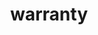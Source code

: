 ---
title : "warranty"
warrantyHead1: "TENTUFF WARRANTY & CARE"
warrantyPara1: "TENTUFF™ products sold by SSA India or its distributors are warranted against all manufacturing defects for a period of 10 years from the date of installation (“Warranty Period”/ “Warranty”). The Warranty remains valid on compliance of the terms and guidelines listed below."
warrantyHead2: "SO WHAT DOES THIS MEAN FOR YOU AS AN INDIAN CONSUMER ?"
warrantyPara2: "Our warranty period runs in addition to your existing rights at law as a consumer, including those contained within the Indian Consumer Laws, meaning that if we provide a product which is in any way defective, we guarantee to our customers that we shall replace or repair that product at no further cost to you."
warrantyHead3: "WHAT IS INCLUDED WITHIN THIS WARRANTY ?"
warrantyPara3: "We warrant all key parts of your TENTUFF™ security products that are supplied to you during installation. When a defect is found in any TENTUFF™ security product, it is your responsibility to ensure that you let us know of the defect as soon as possible. Upon being satisfied as to the defect, we shall then either, repair or replace that product only without unreasonable delay. TENTUFF™ does not take responsibility for, and excludes all warranties and liabilities in relation to, any incidental or consequential loss and damage, as well as any other indirect damage, expense, loss, cost or fee. Your 10 year conditional warranty does not include any liability on our part to compensate for damages caused by matters or events that are out of the control of SSA India. Such events include, but are not limited to, the products being used for any other purposes other than for that which they were designed, any act of products after a defect became or should have become apparent, and/or failure to follow our Maintenance and Care Guide, provided to you with this warranty (“the Guide”)."
warrantyHead4: "LIMITED WARRANTY"
warrantyPara4: "This limited warranty is extended only to the Original Purchaser, beginning on the date of installation and extending for the duration of warranty period. If your TENTUFF™ product/s, change ownership within the Warranty Period, then this warranty ceases to be in effect. Before leaving the facility, your product/s has been inspected for any defects in materials and workmanship and is packaged to protect it in transit. Should the warranted product/s be found to contain defects, SSA India will at its sole option either 1) Repair any product without charge. 2) Replace any product without charge. No labour, installation or reinstallation, finishing or refinishing expenses is covered by this warranty. SSA India reserves the right to inspect any product, which is alleged to be defective. Under no circumstances the amount of warranty coverage, if any, shall be in excess of the amount received by SSA India, for the product/s subject matter of the warranty claim. Variations or unsatisfactory finish, texture or appearance resulting from the application of paint or other finishing materials, is not guaranteed in any event."
warrantyHead5: "HOW DO YOU KEEP YOUR WARRANTY INTACT"
warrantyPara5: "Make sure you always keep proof of the purchase of your TENTUFF™ Security products, being either your receipt or invoice from paying your final balance. Notice to TENTUFF™ of any alleged defect within a product must include a proof of purchase in order for us to be obliged to respond to the claim. Follow the Guide word for word. You have made an investment by purchasing a high quality product; and you ought not to let it go to waste by not looking after it. Make sure you read through our Guide carefully and follow the cleaning guides as per your geographic location. Failure to do so will result in your warranty being void, and the integrity of your product potentially deteriorating. Not only will maintaining your TENTUFF™ products correctly keep your warranty intact, but it will prolong the lifespan of your TENTUFF™ security products beyond your Warranty Period."
warrantyPara6: "If you have lost your care guide, please call your sales representative or call our office on 080-48525508 to have a copy sent to you.
"
---